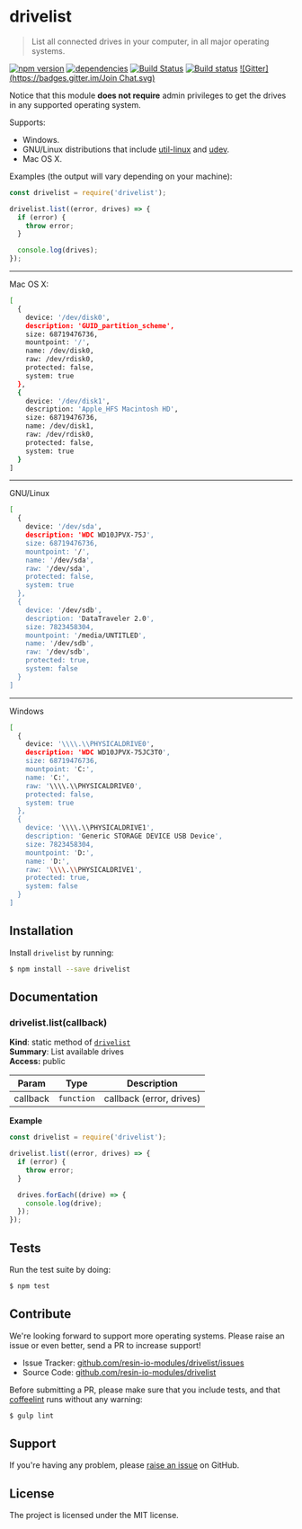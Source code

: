 drivelist
=========

> List all connected drives in your computer, in all major operating systems.

[![npm version](https://badge.fury.io/js/drivelist.svg)](http://badge.fury.io/js/drivelist)
[![dependencies](https://david-dm.org/resin-io-modules/drivelist.svg)](https://david-dm.org/resin-io-modules/drivelist.svg)
[![Build Status](https://travis-ci.org/resin-io-modules/drivelist.svg?branch=master)](https://travis-ci.org/resin-io-modules/drivelist)
[![Build status](https://ci.appveyor.com/api/projects/status/8jn2em9gtkbxeen3/branch/master?svg=true)](https://ci.appveyor.com/project/resin-io/drivelist/branch/master)
[![Gitter](https://badges.gitter.im/Join Chat.svg)](https://gitter.im/resin-io/chat)

Notice that this module **does not require** admin privileges to get the drives in any supported operating system.

Supports:

- Windows.
- GNU/Linux distributions that include [util-linux](https://github.com/karelzak/util-linux) and [udev](https://wiki.archlinux.org/index.php/udev).
- Mac OS X.

Examples (the output will vary depending on your machine):

```js
const drivelist = require('drivelist');

drivelist.list((error, drives) => {
  if (error) {
    throw error;
  }

  console.log(drives);
});
```

***

Mac OS X:

```sh
[
  {
    device: '/dev/disk0',
    description: 'GUID_partition_scheme',
    size: 68719476736,
    mountpoint: '/',
    name: /dev/disk0,
    raw: /dev/rdisk0,
    protected: false,
    system: true
  },
  {
    device: '/dev/disk1',
    description: 'Apple_HFS Macintosh HD',
    size: 68719476736,
    name: /dev/disk1,
    raw: /dev/rdisk0,
    protected: false,
    system: true
  }
]
```

***

GNU/Linux

```sh
[
  {
    device: '/dev/sda',
    description: 'WDC WD10JPVX-75J',
    size: 68719476736,
    mountpoint: '/',
    name: '/dev/sda',
    raw: '/dev/sda',
    protected: false,
    system: true
  },
  {
    device: '/dev/sdb',
    description: 'DataTraveler 2.0',
    size: 7823458304,
    mountpoint: '/media/UNTITLED',
    name: '/dev/sdb',
    raw: '/dev/sdb',
    protected: true,
    system: false
  }
]
```

***

Windows

```sh
[
  {
    device: '\\\\.\\PHYSICALDRIVE0',
    description: 'WDC WD10JPVX-75JC3T0',
    size: 68719476736,
    mountpoint: 'C:',
    name: 'C:',
    raw: '\\\\.\\PHYSICALDRIVE0',
    protected: false,
    system: true
  },
  {
    device: '\\\\.\\PHYSICALDRIVE1',
    description: 'Generic STORAGE DEVICE USB Device',
    size: 7823458304,
    mountpoint: 'D:',
    name: 'D:',
    raw: '\\\\.\\PHYSICALDRIVE1',
    protected: true,
    system: false
  }
]
```

Installation
------------

Install `drivelist` by running:

```sh
$ npm install --save drivelist
```

Documentation
-------------

<a name="module_drivelist.list"></a>

### drivelist.list(callback)
**Kind**: static method of <code>[drivelist](#module_drivelist)</code>  
**Summary**: List available drives  
**Access:** public  

| Param | Type | Description |
| --- | --- | --- |
| callback | <code>function</code> | callback (error, drives) |

**Example**  
```js
const drivelist = require('drivelist');

drivelist.list((error, drives) => {
  if (error) {
    throw error;
  }

  drives.forEach((drive) => {
    console.log(drive);
  });
});
```

Tests
-----

Run the test suite by doing:

```sh
$ npm test
```

Contribute
----------

We're looking forward to support more operating systems. Please raise an issue or even better, send a PR to increase support!

- Issue Tracker: [github.com/resin-io-modules/drivelist/issues](https://github.com/resin-io-modules/drivelist/issues)
- Source Code: [github.com/resin-io-modules/drivelist](https://github.com/resin-io-modules/drivelist)

Before submitting a PR, please make sure that you include tests, and that [coffeelint](http://www.coffeelint.org/) runs without any warning:

```sh
$ gulp lint
```

Support
-------

If you're having any problem, please [raise an issue](https://github.com/resin-io-modules/drivelist/issues/new) on GitHub.

License
-------

The project is licensed under the MIT license.
